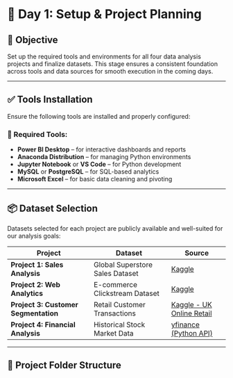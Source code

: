 # 📅 Day 1: Setup & Project Planning

## 🧠 Objective
Set up the required tools and environments for all four data analysis projects and finalize datasets. This stage ensures a consistent foundation across tools and data sources for smooth execution in the coming days.

---

## ✅ Tools Installation

Ensure the following tools are installed and properly configured:

### 🔧 Required Tools:
- **Power BI Desktop** – for interactive dashboards and reports
- **Anaconda Distribution** – for managing Python environments
- **Jupyter Notebook** or **VS Code** – for Python development
- **MySQL** or **PostgreSQL** – for SQL-based analytics
- **Microsoft Excel** – for basic data cleaning and pivoting

---

## 📦 Dataset Selection

Datasets selected for each project are publicly available and well-suited for our analysis goals:

| Project | Dataset | Source |
|--------|---------|--------|
| **Project 1: Sales Analysis** | Global Superstore Sales Dataset | [Kaggle](https://www.kaggle.com/datasets/tylerx/global-super-store) |
| **Project 2: Web Analytics** | E-commerce Clickstream Dataset | [Kaggle](https://www.kaggle.com/datasets/waqi786/e-commerce-clickstream-and-transaction-dataset) |
| **Project 3: Customer Segmentation** | Retail Customer Transactions | [Kaggle - UK Online Retail](https://www.kaggle.com/datasets/hmavrodiev/london-bike-sharing-dataset) |
| **Project 4: Financial Analysis** | Historical Stock Market Data | [yfinance (Python API)](https://pypi.org/project/yfinance/) |

---

## 📁 Project Folder Structure
